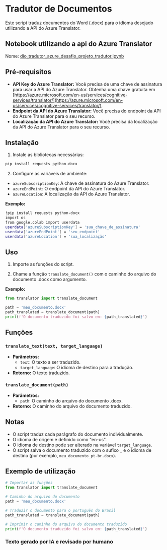 # Tradutor de Documentos

Este script traduz documentos do Word (.docx) para o idioma desejado utilizando a API do Azure Translator.

## Notebook utilizando a api do Azure Translator

Nome: [dio_tradutor_azure_desafio_projeto_tradutor.ipynb](dio_tradutor_azure_desafio_projeto_tradutor.ipynb)

## Pré-requisitos

* **API Key do Azure Translator:** Você precisa de uma chave de assinatura para usar a API do Azure Translator. Obtenha uma chave gratuita em [https://azure.microsoft.com/en-us/services/cognitive-services/translator/](https://azure.microsoft.com/en-us/services/cognitive-services/translator/).
* **Endpoint da API do Azure Translator:** Você precisa do endpoint da API do Azure Translator para o seu recurso.
* **Localização da API do Azure Translator:** Você precisa da localização da API do Azure Translator para o seu recurso.

## Instalação

1. Instale as bibliotecas necessárias:
```bash
pip install requests python-docx
```

2. Configure as variáveis de ambiente:
* `azureSubscriptionKey`: A chave de assinatura do Azure Translator.
* `azureEndPoint`: O endpoint da API do Azure Translator.
* `azureLocation`: A localização da API do Azure Translator.

**Exemplo:**
```bash
!pip install requests python-docx
import os
from google.colab import userdata
userdata['azureSubscriptionKey'] = 'sua_chave_de_assinatura'
userdata['azureEndPoint'] = 'seu_endpoint'
userdata['azureLocation'] = 'sua_localização'
```

## Uso

1. Importe as funções do script.

2. Chame a função `translate_document()` com o caminho do arquivo do documento .docx como argumento.

**Exemplo:**
```python
from translator import translate_document

path = 'meu_documento.docx' 
path_translated = translate_document(path)
print(f'O documento traduzido foi salvo em: {path_translated}')
```

## Funções

### `translate_text(text, target_language)`

* **Parâmetros:**
    * `text`: O texto a ser traduzido.
    * `target_language`: O idioma de destino para a tradução.
* **Retorno:** O texto traduzido.

### `translate_document(path)`

* **Parâmetros:**
    * `path`: O caminho do arquivo do documento .docx.
* **Retorno:** O caminho do arquivo do documento traduzido.

## Notas

* O script traduz cada parágrafo do documento individualmente.
* O idioma de origem é definido como "en-us".
* O idioma de destino pode ser alterado na variável `target_language`.
* O script salva o documento traduzido com o sufixo `_` e o idioma de destino (por exemplo, `meu_documento_pt-br.docx`).

## Exemplo de utilização

```python
# Importar as funções
from translator import translate_document

# Caminho do arquivo do documento
path = 'meu_documento.docx'

# Traduzir o documento para o português do Brasil
path_translated = translate_document(path)

# Imprimir o caminho do arquivo do documento traduzido
print(f'O documento traduzido foi salvo em: {path_translated}')
```

### Texto gerado por IA e revisado por humano

